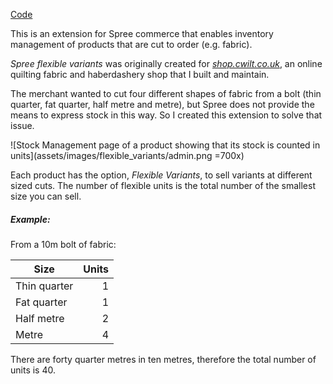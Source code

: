 [Code](https://github.com/clomax/spree_flexible_variants)

This is an extension for Spree commerce that enables inventory management of
products that are cut to order (e.g. fabric).

*Spree flexible variants* was originally created for
[*shop.cwilt.co.uk*](https://shop.cwilt.co.uk), an online quilting fabric and
haberdashery shop that I built and maintain.

The merchant wanted to cut four different shapes of fabric from a bolt (thin
quarter, fat quarter, half metre and metre), but Spree does not provide the
means to express stock in this way. So I created this extension to solve that issue.

![Stock Management page of a product showing that its stock is counted in units](assets/images/flexible_variants/admin.png =700x)

Each product has the option, *Flexible Variants*, to sell variants at different
sized cuts. The number of flexible units is the total number of the smallest
size you can sell.

##### Example:

From a 10m bolt of fabric:

| Size | Units |
|------|-------:|
|Thin quarter | 1 |
|Fat quarter | 1 |
|Half metre | 2 |
|Metre | 4 |

There are forty quarter metres in ten metres, therefore the total number of
units is 40.
